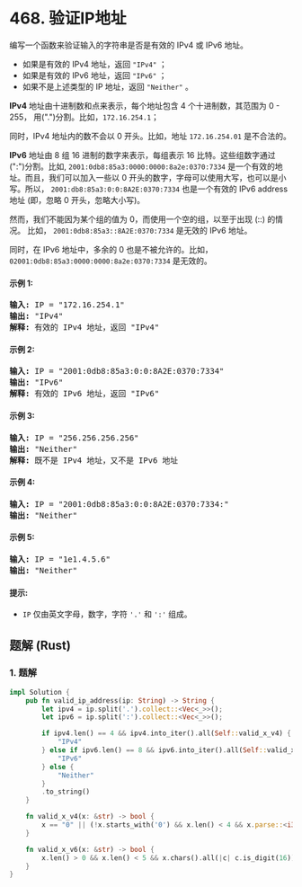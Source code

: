 # 468. 验证IP地址
编写一个函数来验证输入的字符串是否是有效的 IPv4 或 IPv6 地址。
* 如果是有效的 IPv4 地址，返回 `"IPv4"` ；
* 如果是有效的 IPv6 地址，返回 `"IPv6"` ；
* 如果不是上述类型的 IP 地址，返回 `"Neither"` 。

**IPv4** 地址由十进制数和点来表示，每个地址包含 4 个十进制数，其范围为 0 - 255， 用(".")分割。比如，`172.16.254.1`；

同时，IPv4 地址内的数不会以 0 开头。比如，地址 `172.16.254.01` 是不合法的。

**IPv6** 地址由 8 组 16 进制的数字来表示，每组表示 16 比特。这些组数字通过 (":")分割。比如,  `2001:0db8:85a3:0000:0000:8a2e:0370:7334` 是一个有效的地址。而且，我们可以加入一些以 0 开头的数字，字母可以使用大写，也可以是小写。所以， `2001:db8:85a3:0:0:8A2E:0370:7334` 也是一个有效的 IPv6 address地址 (即，忽略 0 开头，忽略大小写)。

然而，我们不能因为某个组的值为 0，而使用一个空的组，以至于出现 (::) 的情况。 比如， `2001:0db8:85a3::8A2E:0370:7334` 是无效的 IPv6 地址。

同时，在 IPv6 地址中，多余的 0 也是不被允许的。比如， `02001:0db8:85a3:0000:0000:8a2e:0370:7334` 是无效的。

#### 示例 1:
<pre>
<strong>输入:</strong> IP = "172.16.254.1"
<strong>输出:</strong> "IPv4"
<strong>解释:</strong> 有效的 IPv4 地址，返回 "IPv4"
</pre>

#### 示例 2:
<pre>
<strong>输入:</strong> IP = "2001:0db8:85a3:0:0:8A2E:0370:7334"
<strong>输出:</strong> "IPv6"
<strong>解释:</strong> 有效的 IPv6 地址，返回 "IPv6"
</pre>

#### 示例 3:
<pre>
<strong>输入:</strong> IP = "256.256.256.256"
<strong>输出:</strong> "Neither"
<strong>解释:</strong> 既不是 IPv4 地址，又不是 IPv6 地址
</pre>

#### 示例 4:
<pre>
<strong>输入:</strong> IP = "2001:0db8:85a3:0:0:8A2E:0370:7334:"
<strong>输出:</strong> "Neither"
</pre>

#### 示例 5:
<pre>
<strong>输入:</strong> IP = "1e1.4.5.6"
<strong>输出:</strong> "Neither"
</pre>

#### 提示:
* `IP` 仅由英文字母，数字，字符 `'.'` 和 `':'` 组成。

## 题解 (Rust)

### 1. 题解
```Rust
impl Solution {
    pub fn valid_ip_address(ip: String) -> String {
        let ipv4 = ip.split('.').collect::<Vec<_>>();
        let ipv6 = ip.split(':').collect::<Vec<_>>();

        if ipv4.len() == 4 && ipv4.into_iter().all(Self::valid_x_v4) {
            "IPv4"
        } else if ipv6.len() == 8 && ipv6.into_iter().all(Self::valid_x_v6) {
            "IPv6"
        } else {
            "Neither"
        }
        .to_string()
    }

    fn valid_x_v4(x: &str) -> bool {
        x == "0" || (!x.starts_with('0') && x.len() < 4 && x.parse::<i32>().unwrap_or(256) < 256)
    }

    fn valid_x_v6(x: &str) -> bool {
        x.len() > 0 && x.len() < 5 && x.chars().all(|c| c.is_digit(16))
    }
}
```
